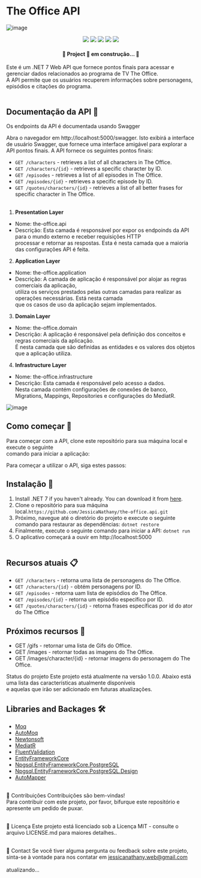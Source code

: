 # The Office API <br>

![image](https://user-images.githubusercontent.com/11943572/233072545-0fad64bf-c397-4d43-8eb7-84c08304d003.png)
<br/>

<p align="center">
  <img src="https://img.shields.io/badge/Framework%20version-dotnet%207-blue"/> 
  <img src="https://img.shields.io/badge/Framework%20version-dotnet%206-blue"/>
  <img src="https://img.shields.io/badge/Language-C%23-blue"/> 
  <img src="https://img.shields.io/badge/Status-development-green"/>  
   <img src=" https://img.shields.io/badge/Status-development-green"/>  
</p>



 <h4 align="center"> 
	🚧  Project 🚀 em construção...  🚧
 </h4>

Este é um .NET 7 Web API que fornece pontos finais para acessar e gerenciar dados relacionados ao programa de TV The Office.<br/>
A API permite que os usuários recuperem informações sobre personagens, episódios e citações do programa.<br/><br/>


## Documentação da API 📝 <br/>
Os endpoints da API é documentada usando Swagger

Abra o navegador em http://localhost:5000/swagger.
Isto exibirá a interface de usuário Swagger, que fornece uma interface amigável para explorar a API 
pontos finais. A API fornece os seguintes pontos finais:<br/>

- `GET /characters` - retrieves a list of all characters in The Office.
- `GET /characters/{id}` - retrieves a specific character by ID.
- `GET /episodes` - retrieves a list of all episodes in The Office.
- `GET /episodes/{id}` - retrieves a specific episode by ID.
- `GET /quotes/characters/{id}` - retrieves a list of all better frases for specific character in The Office.<br/><br/>


1. **Presentation Layer**
  - Nome: the-office.api<br/>
  - Descrição: Esta camada é responsável por expor os endpoinds da API para o mundo externo  e receber requisições HTTP<br/>
    processar e retornar as respostas. Esta é nesta camada que a maioria das configurações API é feita. <br/>
    
2. **Application Layer**
  - Nome: the-office.application<br/>
  - Descrição: A camada de aplicação é responsável por alojar as regras comerciais da aplicação, <br/>
    utiliza os serviços prestados pelas outras camadas para realizar as operações necessárias. Está nesta camada <br/>
    que os casos de uso da aplicação sejam implementados. <br/>
    
3. **Domain Layer**
  - Nome: the-office.domain<br/>
  - Descrição: A aplicação é responsável pela definição dos conceitos e regras comerciais da aplicação. <br/>
    É nesta camada que são definidas as entidades e os valores dos objetos que a aplicação utiliza.<br/>
    
4. **Infrastructure Layer**
  - Nome: the-office.infrastructure<br/>
  - Descrição: Esta camada é responsável pelo acesso a dados. <br/>
    Nesta camada contém configurações de conexões de banco, Migrations, Mappings, Repositories e configurações do MediatR.<br/>
    
  ![image](https://github.com/JessicaNathany/the-office.api/assets/11943572/66dd6d79-bab2-4565-a6bf-8a179041ce67)



##  Como começar 🚀<br/>
Para começar com a API, clone este repositório para sua máquina local e execute o seguinte <br/>
comando para iniciar a aplicação: <br/>

Para começar a utilizar o API, siga estes passos: <br/>

## Instalação :wrench: <br/>

1. Install .NET 7 if you haven't already. You can download it from [here](https://dotnet.microsoft.com/pt-br/download/dotnet/7.0).
2. Clone o  repositório para sua máquina local.`https://github.com/JessicaNathany/the-office.api.git`
3. Próximo, navegue até o diretório do projeto e execute o seguinte comando para restaurar as dependências:
`dotnet restore`
4. Finalmente, execute o seguinte comando para iniciar a API:
`dotnet run`
5. O aplicativo começará a ouvir em http://localhost:5000 <br/><br/>


## Recursos atuais :clipboard: <br/>
- `GET /characters` - retorna uma lista de personagens do The Office.
- `GET /characters/{id}` - obtém personagens por ID.
- `GET /episodes` - retorna uam lista de episódios do The Office.
- `GET /episodes/{id}` - retorna um episódio específico por ID.
- `GET /quotes/characters/{id}` - retorna frases específicas por id do ator do The Office

## Próximos recursos :dart: <br/>
- GET /gifs - retornar uma lista de Gifs do Office.
- GET /images - retornar todas as imagens do The Office.
- GET /images/character/{id} - retornar imagens do personagem do The Office. <br/>


Status do projeto
Este projeto está atualmente na versão 1.0.0. Abaixo está uma lista das características atualmente disponíveis<br/> e aquelas que irão
ser adicionado em futuras atualizações.<br/>

 
 ## Libraries and Backages 🛠️
- [Moq](https://www.nuget.org/packages/Moq)
- [AutoMoq](https://www.nuget.org/packages/AutoMoq)
- [Newtonsoft](https://www.nuget.org/packages/Newtonsoft.Json)
- [MediatR](https://www.nuget.org/packages/MediatR)
- [FluentValidation](https://www.nuget.org/packages/fluentvalidation/)
- [EntityFrameworkCore](https://www.nuget.org/packages/Microsoft.EntityFrameworkCore/8.0.0-preview.3.23174.2)
- [Npgsql.EntityFrameworkCore.PostgreSQL](https://www.nuget.org/packages/Npgsql.EntityFrameworkCore.PostgreSQL/8.0.0-preview.3)
- [Npgsql.EntityFrameworkCore.PostgreSQL.Design](https://www.nuget.org/packages/Npgsql.EntityFrameworkCore.PostgreSQL.Design/2.0.0-preview1)
- [AutoMapper](https://www.nuget.org/packages/automapper/)
<br/><br/>

🤝 Contribuições
Contribuições são bem-vindas! <br>
Para contribuir com este projeto, por favor, bifurque este repositório e apresente um pedido de puxar.<br/><br/>

📄 Licença
Este projeto está licenciado sob a Licença MIT - consulte o arquivo LICENSE.md para maiores detalhes..<br/><br/>

📧 Contact
Se você tiver alguma pergunta ou feedback sobre este projeto, sinta-se à vontade para nos contatar em jessicanathany.web@gmail.com<br/><br/>
atualizando...
